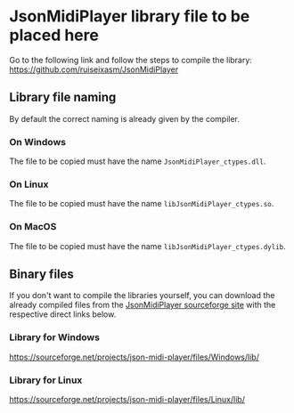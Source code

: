 # JsonMidiPlayer library file to be placed here
Go to the following link and follow the steps to compile the library: https://github.com/ruiseixasm/JsonMidiPlayer

## Library file naming
By default the correct naming is already given by the compiler.
### On Windows
The file to be copied must have the name `JsonMidiPlayer_ctypes.dll`.
### On Linux
The file to be copied must have the name `libJsonMidiPlayer_ctypes.so`.
### On MacOS
The file to be copied must have the name `libJsonMidiPlayer_ctypes.dylib`.

## Binary files
If you don't want to compile the libraries yourself, you can download the already compiled files from the [JsonMidiPlayer sourceforge site](https://sourceforge.net/projects/json-midi-player/) with the respective direct links below.
### Library for Windows
https://sourceforge.net/projects/json-midi-player/files/Windows/lib/
### Library for Linux
https://sourceforge.net/projects/json-midi-player/files/Linux/lib/
